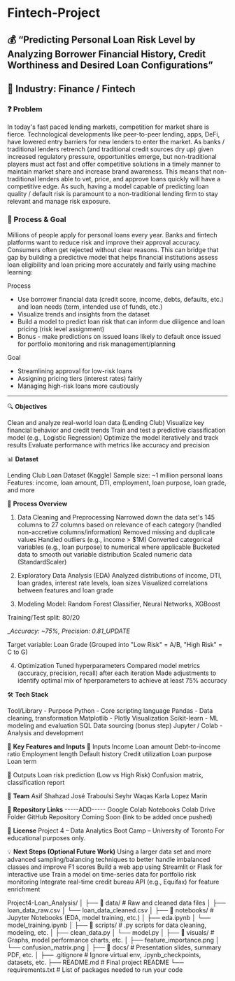 # Fintech-Project

## 💰 “Predicting Personal Loan Risk Level by Analyzing Borrower Financial History, Credit Worthiness and Desired Loan Configurations”

## 📍 Industry: Finance / Fintech

### ❓ Problem
In today's fast paced lending markets, competition for market share is fierce. Technological developments like peer-to-peer lending, apps, DeFi, have lowered entry barriers for new lenders to enter the market. As banks / traditional lenders retrench (and traditional credit sources dry up) given increased regulatory pressure, opportunities emerge, but non-traditional players must act fast and offer competitive solutions in a timely manner to maintain market share and increase brand awareness. This means that non-traditional lenders able to vet, price, and approve loans quickly will have a competitive edge. As such, having a model capable of predicting loan quality / default risk is paramount to a non-traditional lending firm to stay relevant and manage risk exposure.


### 🎯 Process & Goal
Millions of people apply for personal loans every year. Banks and fintech platforms want to reduce risk and improve their approval accuracy. Consumers often get rejected without clear reasons. This can bridge that gap by building a predictive model that helps financial institutions assess loan eligibility and loan pricing more accurately and fairly using machine learning:

Process
- Use borrower financial data (credit score, income, debts, defaults, etc.) and loan needs (term, intended use of funds, etc.)
- Visualize trends and insights from the dataset
- Build a model to predict loan risk that can inform due diligence and loan pricing (risk level assignment)
- Bonus - make predictions on issued loans likely to default once issued for portfolio monitoring and risk management/planning

Goal
- Streamlining approval for low-risk loans
- Assigning pricing tiers (interest rates) fairly
- Managing high-risk loans more cautiously

---
🔍 **Objectives**

Clean and analyze real-world loan data (Lending Club)
Visualize key financial behavior and credit trends
Train and test a predictive classification model (e.g., Logistic Regression)
Optimize the model iteratively and track results
Evaluate performance with metrics like accuracy and precision

📊 **Dataset**

Lending Club Loan Dataset (Kaggle)
Sample size: ~1 million personal loans
Features: income, loan amount, DTI, employment, loan purpose, loan grade, and more

🧪 **Process Overview**

1. Data Cleaning and Preprocessing
Narrowed down the data set's 145 columns to 27 columns based on relevance of each category (handled non-accretive columns/information)
Removed missing and duplicate values
Handled outliers (e.g., income > $1M)
Converted categorical variables (e.g., loan purpose) to numerical where applicable
Bucketed data to smooth out variable distribution
Scaled numeric data (StandardScaler)

3. Exploratory Data Analysis (EDA)
Analyzed distributions of income, DTI, loan grades, interest rate levels, loan sizes
Visualized correlations between features and loan grade

3. Modeling
Model: Random Forest Classifier, Neural Networks, XGBoost

Training/Test split: 80/20

__Accuracy: ~75%, Precision: 0.81_UPDATE_

Target variable: Loan Grade (Grouped into "Low Risk" = A/B, "High Risk" = C to G)

4. Optimization
Tuned hyperparameters
Compared model metrics (accuracy, precision, recall) after each iteration
Made adjustments to identify optimal mix of hperparameters to achieve at least 75% accuracy

🛠️ **Tech Stack**

Tool/Library - Purpose
Python - Core scripting language
Pandas - Data cleaning, transformation
Matplotlib - Plotly	Visualization
Scikit-learn - ML modeling and evaluation
SQL	Data sourcing (bonus step)
Jupyter / Colab -	Analysis and development

🧠 **Key Features and Inputs**
🔢 Inputs
Income
Loan amount
Debt-to-income ratio
Employment length
Default history
Credit utilization
Loan purpose
Loan term

🧾 Outputs
Loan risk prediction (Low vs High Risk)
Confusion matrix, classification report

👥 **Team**
Asif Shahzad
José Traboulsi
Seyhr Waqas
Karla Lopez Marin

📁 **Repository Links** -----ADD-----
Google Colab Notebooks
Colab Drive Folder
GitHub Repository
Coming Soon (link to be added once pushed)

📄 **License**
Project 4 – Data Analytics Boot Camp – University of Toronto
For educational purposes only.

💡 **Next Steps (Optional Future Work)**
Using a larger data set and more advanced sampling/balancing techniques to better handle imbalanced classes and improve F1 scores
Build a web app using Streamlit or Flask for interactive use
Train a model on time-series data for portfolio risk monitoring
Integrate real-time credit bureau API (e.g., Equifax) for feature enrichment

Project4-Loan_Analysis/
│
├── 📁 data/                        # Raw and cleaned data files
│   ├── loan_data_raw.csv
│   └── loan_data_cleaned.csv
│
├── 📁 notebooks/                  # Jupyter Notebooks (EDA, model training, etc.)
│   ├── eda.ipynb
│   └── model_training.ipynb
│
├── 📁 scripts/                    # .py scripts for data cleaning, modeling, etc.
│   ├── clean_data.py
│   └── model.py
│
├── 📁 visuals/                    # Graphs, model performance charts, etc.
│   ├── feature_importance.png
│   └── confusion_matrix.png
│
├── 📁 docs/                       # Presentation slides, summary PDF, etc.
│
├── .gitignore                    # Ignore virtual env, .ipynb_checkpoints, datasets, etc.
├── README.md                     # Final project README
└── requirements.txt              # List of packages needed to run your code

